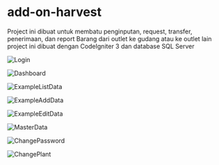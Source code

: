 # add-on-harvest

Project ini dibuat untuk membatu penginputan, request, transfer, penerimaan, dan report Barang dari outlet ke gudang atau ke outlet lain
project ini dibuat dengan CodeIgniter 3 dan database SQL Server


![Login](https://user-images.githubusercontent.com/10457866/84055640-552c7700-a9df-11ea-81cc-84765a6c24ee.png)

![Dashboard](https://user-images.githubusercontent.com/10457866/84055772-80af6180-a9df-11ea-815e-0428ec5d88b8.png)

![ExampleListData](https://user-images.githubusercontent.com/10457866/84055781-82792500-a9df-11ea-832b-8a868981eee0.png)

![ExampleAddData](https://user-images.githubusercontent.com/10457866/84055776-8147f800-a9df-11ea-8029-23b46273f093.png)

![ExampleEditData](https://user-images.githubusercontent.com/10457866/84055779-81e08e80-a9df-11ea-86dc-b0d5d417eff3.png)

![MasterData](https://user-images.githubusercontent.com/10457866/84055784-82792500-a9df-11ea-9e27-ca33a95385cb.png)

![ChangePassword](https://user-images.githubusercontent.com/10457866/84055767-7f7e3480-a9df-11ea-9878-e2e22c9d1216.png)

![ChangePlant](https://user-images.githubusercontent.com/10457866/84055771-80af6180-a9df-11ea-9c10-fc1a9b19a9f2.png)
